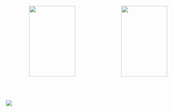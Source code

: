 <p align="center">
<a href="https://github.com/SnowzNZ"><img src="https://github-readme-stats.vercel.app/api?username=SnowzNZ&card_width=300&border_radius=20&theme=tokyonight&hide_border=true" height="195" width="50%"><img src="https://github-readme-stats.vercel.app/api/top-langs/?username=SnowzNZ&layout=compact&border_radius=17&theme=tokyonight&hide_border=true" height="195" width="50%">
</a>
</p>
<br>
<br>
<br>
<a href="https://github.com/SnowzNZ/Instafader"><img src="https://github-readme-stats.vercel.app/api/pin/?username=SnowzNZ&repo=Instafader&theme=tokyonight">
</a>
